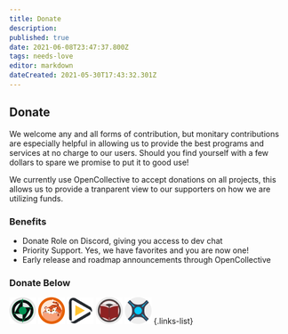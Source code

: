 ```yaml
---
title: Donate
description: 
published: true
date: 2021-06-08T23:47:37.800Z
tags: needs-love
editor: markdown
dateCreated: 2021-05-30T17:43:32.301Z
---
```


## Donate

We welcome any and all forms of contribution, but monitary contributions are especially helpful in allowing us to provide the best programs and services at no charge to our users. Should you find yourself with a few dollars to spare we promise to put it to good use!

We currently use OpenCollective to accept donations on all projects, this allows us to provide a tranparent view to our supporters on how we are utilizing funds.

### Benefits

- Donate Role on Discord, giving you access to dev chat
- Priority Support. Yes, we have favorites and you are now one!
- Early release and roadmap announcements through OpenCollective

### Donate Below

[![48.png](/assets/lidarr/logos/48.png)](https://opencollective.com/lidarr) [![48.png](/assets/prowlarr/logos/48.png)](https://opencollective.com/prowlarr) [![48.png](/assets/radarr/logos/48.png)](https://opencollective.com/radarr) [![48.png](/assets/readarr/logos/48.png)](https://opencollective.com/readarr) [![48.png](/assets/sonarr/logos/48.png)](https://opencollective.com/sonarr)
{.links-list}

